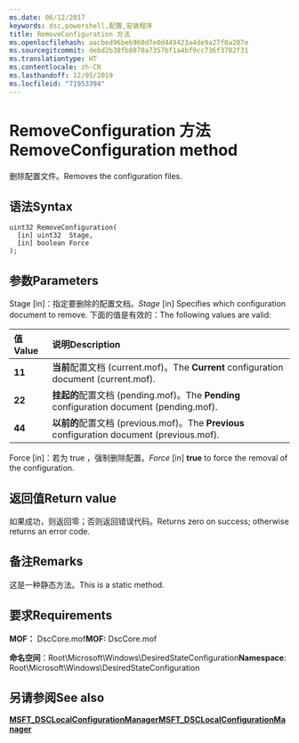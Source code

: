 ```yaml
---
ms.date: 06/12/2017
keywords: dsc,powershell,配置,安装程序
title: RemoveConfiguration 方法
ms.openlocfilehash: aacbed96beb960d7e0d449423a4de9a27f0a287e
ms.sourcegitcommit: debd2b38fb8070a7357bf1a4bf9cc736f3702f31
ms.translationtype: HT
ms.contentlocale: zh-CN
ms.lasthandoff: 12/05/2019
ms.locfileid: "71953394"
---
```

# <a name="removeconfiguration-method"></a><span data-ttu-id="b6a10-103">RemoveConfiguration 方法</span><span class="sxs-lookup"><span data-stu-id="b6a10-103">RemoveConfiguration method</span></span>

<span data-ttu-id="b6a10-104">删除配置文件。</span><span class="sxs-lookup"><span data-stu-id="b6a10-104">Removes the configuration files.</span></span>

## <a name="syntax"></a><span data-ttu-id="b6a10-105">语法</span><span class="sxs-lookup"><span data-stu-id="b6a10-105">Syntax</span></span>

```mof
uint32 RemoveConfiguration(
  [in] uint32  Stage,
  [in] boolean Force
);
```

## <a name="parameters"></a><span data-ttu-id="b6a10-106">参数</span><span class="sxs-lookup"><span data-stu-id="b6a10-106">Parameters</span></span>

<span data-ttu-id="b6a10-107">Stage  \[in\]：指定要删除的配置文档。</span><span class="sxs-lookup"><span data-stu-id="b6a10-107">*Stage* \[in\] Specifies which configuration document to remove.</span></span> <span data-ttu-id="b6a10-108">下面的值是有效的：</span><span class="sxs-lookup"><span data-stu-id="b6a10-108">The following values are valid:</span></span>

|<span data-ttu-id="b6a10-109">值</span><span class="sxs-lookup"><span data-stu-id="b6a10-109">Value</span></span> |<span data-ttu-id="b6a10-110">说明</span><span class="sxs-lookup"><span data-stu-id="b6a10-110">Description</span></span> |
|:--- |:---|
|<span data-ttu-id="b6a10-111">**1**</span><span class="sxs-lookup"><span data-stu-id="b6a10-111">**1**</span></span> | <span data-ttu-id="b6a10-112">**当前**配置文档 (current.mof)。</span><span class="sxs-lookup"><span data-stu-id="b6a10-112">The **Current** configuration document (current.mof).</span></span> |
|<span data-ttu-id="b6a10-113">**2**</span><span class="sxs-lookup"><span data-stu-id="b6a10-113">**2**</span></span> | <span data-ttu-id="b6a10-114">**挂起的**配置文档 (pending.mof)。</span><span class="sxs-lookup"><span data-stu-id="b6a10-114">The **Pending** configuration document (pending.mof).</span></span>  |
|<span data-ttu-id="b6a10-115">**4**</span><span class="sxs-lookup"><span data-stu-id="b6a10-115">**4**</span></span> | <span data-ttu-id="b6a10-116">**以前的**配置文档 (previous.mof)。</span><span class="sxs-lookup"><span data-stu-id="b6a10-116">The **Previous** configuration document (previous.mof).</span></span> |

<span data-ttu-id="b6a10-117">Force  \[in\]：若为 true  ，强制删除配置。</span><span class="sxs-lookup"><span data-stu-id="b6a10-117">*Force* \[in\] **true** to force the removal of the configuration.</span></span>

## <a name="return-value"></a><span data-ttu-id="b6a10-118">返回值</span><span class="sxs-lookup"><span data-stu-id="b6a10-118">Return value</span></span>

<span data-ttu-id="b6a10-119">如果成功，则返回零；否则返回错误代码。</span><span class="sxs-lookup"><span data-stu-id="b6a10-119">Returns zero on success; otherwise returns an error code.</span></span>

## <a name="remarks"></a><span data-ttu-id="b6a10-120">备注</span><span class="sxs-lookup"><span data-stu-id="b6a10-120">Remarks</span></span>

<span data-ttu-id="b6a10-121">这是一种静态方法。</span><span class="sxs-lookup"><span data-stu-id="b6a10-121">This is a static method.</span></span>

## <a name="requirements"></a><span data-ttu-id="b6a10-122">要求</span><span class="sxs-lookup"><span data-stu-id="b6a10-122">Requirements</span></span>

<span data-ttu-id="b6a10-123">**MOF：** DscCore.mof</span><span class="sxs-lookup"><span data-stu-id="b6a10-123">**MOF:** DscCore.mof</span></span>

<span data-ttu-id="b6a10-124">**命名空间**：Root\Microsoft\Windows\DesiredStateConfiguration</span><span class="sxs-lookup"><span data-stu-id="b6a10-124">**Namespace**: Root\Microsoft\Windows\DesiredStateConfiguration</span></span>

## <a name="see-also"></a><span data-ttu-id="b6a10-125">另请参阅</span><span class="sxs-lookup"><span data-stu-id="b6a10-125">See also</span></span>

[<span data-ttu-id="b6a10-126">**MSFT_DSCLocalConfigurationManager**</span><span class="sxs-lookup"><span data-stu-id="b6a10-126">**MSFT_DSCLocalConfigurationManager**</span></span>](msft-dsclocalconfigurationmanager.md)
